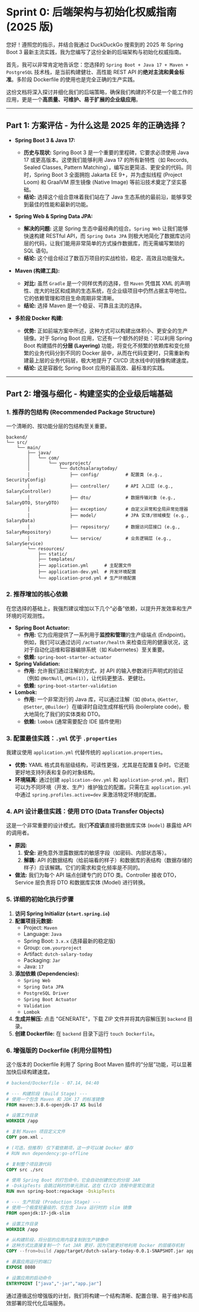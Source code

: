 # Sprint 0: 后端架构与初始化权威指南 (2025 版)

您好！遵照您的指示，并结合我通过 DuckDuckGo 搜索到的 2025 年 Spring Boot 3 最新主流实践，我为您编写了这份全新的后端架构与初始化权威指南。

首先，我可以非常肯定地告诉您：您选择的 `Spring Boot + Java 17 + Maven + PostgreSQL` 技术栈，是当前构建健壮、高性能 REST API 的**绝对主流和黄金标准**。多阶段 Dockerfile 的使用也是完全正确的生产实践。

这份文档将深入探讨并细化我们的后端策略，确保我们构建的不仅是一个能工作的应用，更是一个**高质量、可维护、易于扩展的企业级应用**。

---

## Part 1: 方案评估 - 为什么这是 2025 年的正确选择？

- **Spring Boot 3 & Java 17:**

  - **历史与现状:** Spring Boot 3 是一个重要的里程碑，它要求必须使用 Java 17 或更高版本。这使我们能够利用 Java 17 的所有新特性（如 Records, Sealed Classes, Pattern Matching），编写出更简洁、更安全的代码。同时，Spring Boot 3 全面拥抱 Jakarta EE 9+，并为虚拟线程 (Project Loom) 和 GraalVM 原生镜像 (Native Image) 等前沿技术奠定了坚实基础。
  - **结论:** 选择这个组合意味着我们站在了 Java 生态系统的最前沿，能够享受到最佳的性能和最新的功能。

- **Spring Web & Spring Data JPA:**

  - **解决的问题:** 这是 Spring 生态中最经典的组合。`Spring Web` 让我们能够快速构建 RESTful API，而 `Spring Data JPA` 则极大地简化了数据库访问层的代码，让我们能用非常简单的方式操作数据库，而无需编写繁琐的 SQL 语句。
  - **结论:** 这个组合经过了数百万项目的实战检验，稳定、高效且功能强大。

- **Maven (构建工具):**

  - **对比:** 虽然 `Gradle` 是一个同样优秀的选择，但 `Maven` 凭借其 XML 的声明性、庞大的社区和成熟的生态系统，在企业级项目中仍然占据主导地位。它的依赖管理和项目生命周期非常清晰。
  - **结论:** 选择 Maven 是一个稳妥、可靠且主流的选择。

- **多阶段 Docker 构建:**
  - **优势:** 正如前端方案中所述，这种方式可以构建出体积小、更安全的生产镜像。对于 Spring Boot 应用，它还有一个额外的好处：可以利用 Spring Boot 构建插件的**分层 (Layering)** 功能，将变化不频繁的依赖库和变化频繁的业务代码分到不同的 Docker 层中，从而在代码变更时，只需重新构建最上层的业务代码层，极大地提升了 CI/CD 流水线中的镜像构建速度。
  - **结论:** 这是容器化 Spring Boot 应用的最高效、最标准的实践。

---

## Part 2: 增强与细化 - 构建坚实的企业级后端基础

### 1. 推荐的包结构 (Recommended Package Structure)

一个清晰的、按功能分层的包结构至关重要。

```
backend/
└── src/
    └── main/
        ├── java/
        │   └── com/
        │       └── yourproject/
        │           └── dutchsalaraytoday/
        │               ├── config/          # 配置类 (e.g., SecurityConfig)
        │               ├── controller/      # API 入口层 (e.g., SalaryController)
        │               ├── dto/             # 数据传输对象 (e.g., SalaryDTO, StoryDTO)
        │               ├── exception/       # 自定义异常和全局异常处理器
        │               ├── model/           # JPA 实体/领域模型 (e.g., SalaryData)
        │               ├── repository/      # 数据访问层接口 (e.g., SalaryRepository)
        │               └── service/         # 业务逻辑层 (e.g., SalaryService)
        └── resources/
            ├── static/
            ├── templates/
            ├── application.yml      # 主配置文件
            ├── application-dev.yml  # 开发环境配置
            └── application-prod.yml # 生产环境配置
```

### 2. 推荐增加的核心依赖

在您选择的基础上，我强烈建议增加以下几个“必备”依赖，以提升开发效率和生产环境的可观测性。

- **Spring Boot Actuator:**
  - **作用:** 它为应用提供了一系列用于**监控和管理**的生产级端点 (Endpoint)。例如，我们可以通过访问 `/actuator/health` 来检查应用的健康状况，这对于自动化运维和容器编排系统（如 Kubernetes）至关重要。
  - **依赖:** `spring-boot-starter-actuator`
- **Spring Validation:**
  - **作用:** 允许我们通过注解的方式，对 API 的输入参数进行声明式的验证（例如 `@NotNull`, `@Min(1)`），让代码更整洁、更健壮。
  - **依赖:** `spring-boot-starter-validation`
- **Lombok:**
  - **作用:** 一个非常流行的 Java 库，可以通过注解（如 `@Data`, `@Getter`, `@Setter`, `@Builder`）在编译时自动生成样板代码 (boilerplate code)，极大地简化了我们的实体类和 DTO。
  - **依赖:** `lombok` (通常需要配合 IDE 插件使用)

### 3. 配置最佳实践：`.yml` 优于 `.properties`

我建议使用 `application.yml` 代替传统的 `application.properties`。

- **优势:** YAML 格式具有层级结构，可读性更强，尤其是在配置复杂时。它还能更好地支持列表和复杂的对象结构。
- **环境隔离:** 通过创建 `application-dev.yml` 和 `application-prod.yml`，我们可以为不同环境（开发、生产）维护独立的配置。只需在主 `application.yml` 中通过 `spring.profiles.active=dev` 来激活特定环境的配置。

### 4. API 设计最佳实践：使用 DTO (Data Transfer Objects)

这是一个非常重要的设计模式。我们**不应该**直接将数据库实体 (`model`) 暴露给 API 的调用者。

- **原因:**
  1.  **安全:** 避免意外泄露数据库的敏感字段（如密码、内部状态等）。
  2.  **解耦:** API 的数据结构（给前端看的样子）和数据库的表结构（数据存储的样子）应该解耦。它们的需求和变化频率是不同的。
- **做法:** 我们为每个 API 端点创建专门的 DTO 类。Controller 接收 DTO，Service 层负责将 DTO 和数据库实体 (Model) 进行转换。

### 5. 详细的初始化执行步骤

1.  **访问 Spring Initializr (`start.spring.io`)**
2.  **配置项目元数据:**
    - Project: `Maven`
    - Language: `Java`
    - Spring Boot: `3.x.x` (选择最新的稳定版)
    - Group: `com.yourproject`
    - Artifact: `dutch-salary-today`
    - Packaging: `Jar`
    - Java: `17`
3.  **添加依赖 (Dependencies):**
    - `Spring Web`
    - `Spring Data JPA`
    - `PostgreSQL Driver`
    - `Spring Boot Actuator`
    - `Validation`
    - `Lombok`
4.  **生成并解压:** 点击 "GENERATE"，下载 ZIP 文件并将其内容解压到 `backend` 目录。
5.  **创建 Dockerfile:** 在 `backend` 目录下运行 `touch Dockerfile`。

### 6. 增强版的 Dockerfile (利用分层特性)

这个版本的 Dockerfile 利用了 Spring Boot Maven 插件的“分层”功能，可以显著加快后续构建速度。

```dockerfile
# backend/Dockerfile - 07.14, 04:40

# --- 构建阶段 (Build Stage) ---
# 使用一个包含 Maven 和 JDK 17 的标准镜像
FROM maven:3.8.6-openjdk-17 AS build

# 设置工作目录
WORKDIR /app

# 复制 Maven 项目定义文件
COPY pom.xml .

# (可选，但推荐) 仅下载依赖项，这一步可以被 Docker 缓存
# RUN mvn dependency:go-offline

# 复制整个项目源代码
COPY src ./src

# 使用 Spring Boot 的打包命令，它会自动创建优化的分层 JAR
# -DskipTests 会跳过耗时的单元测试，这在 CI/CD 流程中是常见做法
RUN mvn spring-boot:repackage -DskipTests

# --- 生产阶段 (Production Stage) ---
# 使用一个极度轻量级的、仅包含 Java 运行时的 slim 镜像
FROM openjdk:17-jdk-slim

# 设置工作目录
WORKDIR /app

# 从构建阶段，将分层的应用内容复制到生产镜像中
# 这种方式比直接复制一个 fat JAR 更好，因为它能更好地利用 Docker 的层缓存机制
COPY --from=build /app/target/dutch-salary-today-0.0.1-SNAPSHOT.jar app.jar

# 暴露应用运行的端口
EXPOSE 8080

# 设置应用的启动命令
ENTRYPOINT ["java","-jar","app.jar"]
```

通过遵循这份增强版的计划，我们将构建一个结构清晰、配置合理、易于维护和高效部署的现代化后端服务。

